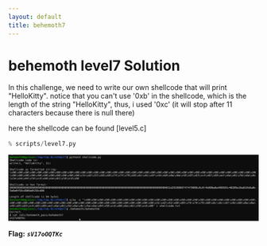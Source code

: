 ```yaml
---
layout: default
title: behemoth7
---
```


# behemoth level7 Solution

In this challenge, we need to write our own shellcode that will print "HelloKitty".
notice that you can't use '0xb' in the shellcode, which is the length of the string "HelloKitty", thus, i used '0xc' (it will stop after 11 characters because there is null there)

here the shellcode can be found
[level5.c]
```python
% scripts/level7.py
```


![alt text](./images/level7.png)


**Flag:** ***`sV17oOQTKc`*** 
